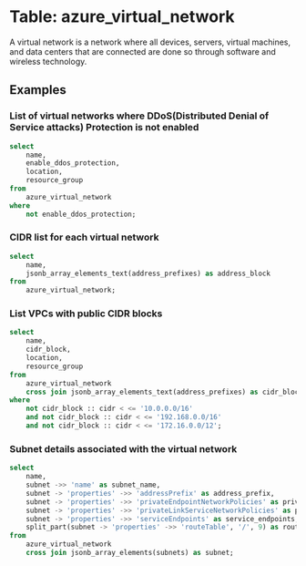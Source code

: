 # Table: azure_virtual_network

A virtual network is a network where all devices, servers, virtual machines, and data centers that are connected are done so through software and wireless technology.

## Examples

### List of virtual networks where DDoS(Distributed Denial of Service attacks) Protection is not enabled

```sql
select
	name,
	enable_ddos_protection,
	location,
	resource_group
from
	azure_virtual_network
where
	not enable_ddos_protection;
```


### CIDR list for each virtual network

```sql
select
	name,
	jsonb_array_elements_text(address_prefixes) as address_block
from
	azure_virtual_network;
```


### List VPCs with public CIDR blocks

```sql
select
	name,
	cidr_block,
	location,
	resource_group
from
	azure_virtual_network
	cross join jsonb_array_elements_text(address_prefixes) as cidr_block
where
	not cidr_block :: cidr < <= '10.0.0.0/16'
	and not cidr_block :: cidr < <= '192.168.0.0/16'
	and not cidr_block :: cidr < <= '172.16.0.0/12';
```


### Subnet details associated with the virtual network

```sql
select
	name,
	subnet ->> 'name' as subnet_name,
	subnet -> 'properties' ->> 'addressPrefix' as address_prefix,
	subnet -> 'properties' ->> 'privateEndpointNetworkPolicies' as private_endpoint_network_policies,
	subnet -> 'properties' ->> 'privateLinkServiceNetworkPolicies' as private_link_service_network_policies,
	subnet -> 'properties' ->> 'serviceEndpoints' as service_endpoints,
	split_part(subnet -> 'properties' ->> 'routeTable', '/', 9) as route_table
from
	azure_virtual_network
	cross join jsonb_array_elements(subnets) as subnet;
```
